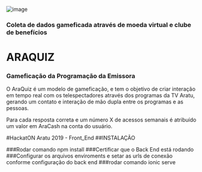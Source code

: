![image](https://user-images.githubusercontent.com/26856017/64269434-41178e80-cf10-11e9-8be2-c7a96bafe409.png)

### Coleta de dados gameficada através de moeda virtual e clube de benefícios

# ARAQUIZ

### Gameficação da Programação da Emissora

O AraQuiz é um modelo de gameficação, e tem o objetivo de criar interação em tempo real com os telespectadores através dos programas da TV Aratu, gerando um contato e interação de mão dupla entre os programas e as pessoas.

Para cada resposta correta e um número X de acessos semanais é atribuído um valor em AraCash na conta do usuário.




#HackatON Aratu 2019 - Front_End
##INSTALAÇÃO

###Rodar comando npm install
###Certificar que o Back End está rodando
###Configurar os arquivos enviroments e setar as urls de conexão conforme configuração do back end
###rodar comando ionic serve
